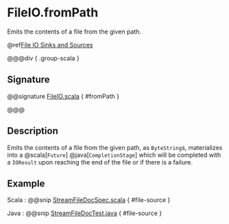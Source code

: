 # FileIO.fromPath

Emits the contents of a file from the given path.

@ref[File IO Sinks and Sources](../index.md#file-io-sinks-and-sources)

@@@div { .group-scala }

## Signature

@@signature [FileIO.scala](/akka-stream/src/main/scala/akka/stream/scaladsl/FileIO.scala) { #fromPath }

@@@

## Description

Emits the contents of a file from the given path, as `ByteString`s, materializes into a @scala[`Future`] @java[`CompletionStage`] which will be completed with
a `IOResult` upon reaching the end of the file or if there is a failure.

## Example

Scala
:  @@snip [StreamFileDocSpec.scala](/akka-docs/src/test/scala/docs/stream/io/StreamFileDocSpec.scala) { #file-source }

Java
:  @@snip [StreamFileDocTest.java](/akka-docs/src/test/java/jdocs/stream/io/StreamFileDocTest.java) { #file-source }

